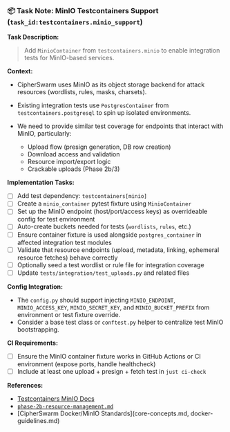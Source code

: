 ### 📦 Task Note: MinIO Testcontainers Support (`task_id:testcontainers.minio_support`)

**Task Description:**

> Add `MinioContainer` from `testcontainers.minio` to enable integration tests for MinIO-based services.

**Context:**

-   CipherSwarm uses MinIO as its object storage backend for attack resources (wordlists, rules, masks, charsets).
-   Existing integration tests use `PostgresContainer` from `testcontainers.postgresql` to spin up isolated environments.
-   We need to provide similar test coverage for endpoints that interact with MinIO, particularly:

    -   Upload flow (presign generation, DB row creation)
    -   Download access and validation
    -   Resource import/export logic
    -   Crackable uploads (Phase 2b/3)

**Implementation Tasks:**

-   [ ] Add test dependency: `testcontainers[minio]`
-   [ ] Create a `minio_container` pytest fixture using `MinioContainer`
-   [ ] Set up the MinIO endpoint (host/port/access keys) as overrideable config for test environment
-   [ ] Auto-create buckets needed for tests (`wordlists`, `rules`, etc.)
-   [ ] Ensure container fixture is used alongside `postgres_container` in affected integration test modules
-   [ ] Validate that resource endpoints (upload, metadata, linking, ephemeral resource fetches) behave correctly
-   [ ] Optionally seed a test wordlist or rule file for integration coverage
-   [ ] Update `tests/integration/test_uploads.py` and related files

**Config Integration:**

-   The `config.py` should support injecting `MINIO_ENDPOINT`, `MINIO_ACCESS_KEY`, `MINIO_SECRET_KEY`, and `MINIO_BUCKET_PREFIX` from environment or test fixture override.
-   Consider a base test class or `conftest.py` helper to centralize test MinIO bootstrapping.

**CI Requirements:**

-   [ ] Ensure the MinIO container fixture works in GitHub Actions or CI environment (expose ports, handle healthcheck)
-   [ ] Include at least one upload + presign + fetch test in `just ci-check`

**References:**

-   [Testcontainers MinIO Docs](https://testcontainers-python.readthedocs.io/en/latest/modules/minio/README.html)
-   [`phase-2b-resource-management.md`](../phase-2b-resource-management.md)
-   \[CipherSwarm Docker/MinIO Standards]\(core-concepts.md, docker-guidelines.md)
